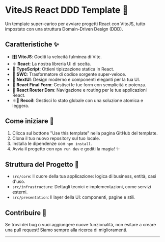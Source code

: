 # ViteJS React DDD Template 🚀

Un template super-carico per avviare progetti React con ViteJS, tutto impostato con una struttura Domain-Driven Design (DDD).

## Caratteristiche ✨

- 🎛 **ViteJS**: Goditi la velocità fulminea di Vite.
- ⚛️ **React**: La nostra libreria UI di scelta.
- 📜 **TypeScript**: Ottieni tipizzazione statica in React.
- 🚄 **SWC**: Trasformatore di codice sorgente super-veloce.
- 🌈 **NextUI**: Design moderno e componenti eleganti per la tua UI.
- 📝 **React Final Form**: Gestisci le tue form con semplicità e potenza.
- 🧭 **React Router Dom**: Navigazione e routing per le tue applicazioni React.
- ⚛️🔗 **Recoil**: Gestisci lo stato globale con una soluzione atomica e leggera.

## Come iniziare 🚀

1. Clicca sul bottone "Use this template" nella pagina GitHub del template.
2. Clona il tuo nuovo repository sul tuo locale.
3. Installa le dipendenze con `npm install`.
4. Avvia il progetto con `npm run dev` e goditi la magia! ✨

## Struttura del Progetto 📂

- `src/core`: Il cuore della tua applicazione: logica di business, entità, casi d'uso.
- `src/infrastructure`: Dettagli tecnici e implementazioni, come servizi esterni.
- `src/presentation`: Il layer della UI: componenti, pagine e stili.

## Contribuire 🤝

Se trovi dei bug o vuoi aggiungere nuove funzionalità, non esitare a creare una pull request! Siamo sempre alla ricerca di miglioramenti.

---